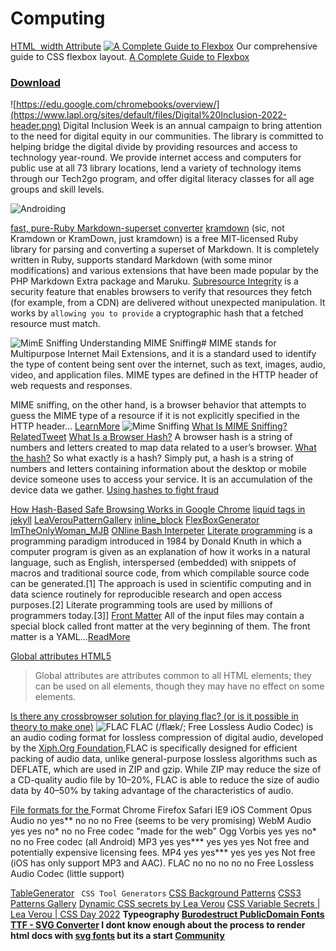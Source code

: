 # Computing


[HTML <img> width Attribute](https://www.w3schools.com/tags/att_img_width.asp) [![A Complete Guide to Flexbox](https://css-tricks.com/wp-content/uploads/2022/02/css-flexbox-poster.png)](https://css-tricks.com/wp-content/uploads/2022/02/css-flexbox-poster.png "Redirect to homepage") 
Our comprehensive guide to CSS flexbox layout. [A Complete Guide to Flexbox](https://css-tricks.com/snippets/css/a-guide-to-flexbox/)
### [Download](https://css-tricks.com/wp-content/uploads/2022/02/css-flexbox-poster.png) 


![https://edu.google.com/chromebooks/overview/](https://www.lapl.org/sites/default/files/Digital%20Inclusion-2022-header.png)
Digital Inclusion Week is an annual campaign to bring attention to the need for digital equity in our communities. The library is committed to helping bridge the digital divide by providing resources and access to technology year-round. We provide internet access and computers for public use at all 73 library locations, lend a variety of technology items through our Tech2go program, and offer digital literacy classes for all age groups and skill levels.



![Androiding](https://pbs.twimg.com/media/GOtUQbSa0AA3oVx?format=jpg&name=large)

[fast, pure-Ruby Markdown-superset converter](https://kramdown.gettalong.org/documentation.html)
[kramdown](https://kramdown.gettalong.org/) (sic, not Kramdown or KramDown, just kramdown) is a free MIT-licensed Ruby library for parsing and converting a superset of Markdown. It is completely written in Ruby, supports standard Markdown (with some minor modifications) and various extensions that have been made popular by the PHP Markdown Extra package and Maruku.
[Subresource Integrity](https://developer.mozilla.org/en-US/docs/Web/Security/Subresource_Integrity) 
 is a security feature that enables browsers to verify that resources they fetch (for example, from a CDN) are delivered without unexpected manipulation. It works by `allowing you to provide` a cryptographic hash that a fetched resource must match.

![MimE Sniffing](https://www.keycdn.com/img/support/mime-sniffing-md.webp) 
Understanding MIME Sniffing#
MIME stands for Multipurpose Internet Mail Extensions, and it is a standard used to identify the type of content being sent over the internet, such as text, images, audio, video, and application files. MIME types are defined in the HTTP header of web requests and responses.

MIME sniffing, on the other hand, is a browser behavior that attempts to guess the MIME type of a resource if it is not explicitly specified in the HTTP header... [LearnMore](https://www.keycdn.com/support/glossary)
![Mime Sniffing](https://pbs.twimg.com/media/GMChe2OaQAAplJB?format=png&name=900x900)
[What Is MIME Sniffing?](https://www.keycdn.com/support/what-is-mime-sniffing)
[RelatedTweet](https://x.com/thakasartu/status/1783603276824621111) 
[What Is a Browser Hash?](https://seon.io/resources/dictionary/browser-hash/) A browser hash is a string of numbers and letters created to map data related to a user’s browser. [What the hash?](https://docs.seon.io/knowledge-base/device-fingerprinting/understanding-hashes#overview)
So what exactly is a hash? Simply put, a hash is a string of numbers and letters containing information about the desktop or mobile device someone uses to access your service. It is an accumulation of the device data we gather. [Using hashes to fight fraud](https://docs.seon.io/knowledge-base/device-fingerprinting/understanding-hashes#learn-more)




 [How Hash-Based Safe Browsing Works in Google Chrome](https://security.googleblog.com/2022/08/how-hash-based-safe-browsing-works-in.html)
[liquid tags in jekyll](https://jekyllrb.com/docs/plugins/tags/)
[LeaVerouPatternGallery](https://projects.verou.me/css3patterns/#)
[inline_block](https://developer.mozilla.org/en-US/docs/Web/CSS/display)
[FlexBoxGenerator](https://angrytools.com/css-flex/)
[ImTheOnlyWoman_MJB](https://www.youtube.com/watch?v=8ANWvYj5hzg)
[ONline Bash Interpeter](https://www.onlinegdb.com/online_bash_shell)
[Literate programming](https://en.wikipedia.org/wiki/Literate_programming) is a programming paradigm introduced in 1984 by Donald Knuth in which a computer program is given as an explanation of how it works in a natural language, such as English, interspersed (embedded) with snippets of macros and traditional source code, from which compilable source code can be generated.[1] The approach is used in scientific computing and in data science routinely for reproducible research and open access purposes.[2] Literate programming tools are used by millions of programmers today.[3]]
[Front Matter](https://johtela.github.io/LiterateCS/FrontMatter.html) All of the input files may contain a special block called front matter at the very beginning of them. The front matter is a YAML...[ReadMore](https://johtela.github.io/LiterateCS/)

[Global attributes HTML5](https://developer.mozilla.org/en-US/docs/Web/HTML/Global_attributes) 
>Global attributes are attributes common to all HTML elements; they can be used on all elements, though they may have no effect on some elements.

[Is there any crossbrowser solution for playing flac? (or is it possible in theory to make one)](https://stackoverflow.com/questions/20557049/is-there-any-crossbrowser-solution-for-playing-flac-or-is-it-possible-in-theor)
![FLAC](https://upload.wikimedia.org/wikipedia/commons/a/a2/FLAC_logo_vector.svg)
FLAC (/flæk/; Free Lossless Audio Codec) is an audio coding format for lossless compression of digital audio, developed by the [Xiph.Org Foundation](https://xiph.org/),FLAC is specifically designed for efficient packing of audio data, unlike general-purpose lossless algorithms such as DEFLATE, which are used in ZIP and gzip. While ZIP may reduce the size of a CD-quality audio file by 10–20%, FLAC is able to reduce the size of audio data by 40–50% by taking advantage of the characteristics of audio.

[File formats for the <audio> tag](https://www.heamusic.com/Documents/Sound/HTML5_Audio_Formats.html)
Format	Chrome	Firefox	Safari	IE9	iOS	Comment
Opus Audio
no	yes**	no	no	no	Free (seems to be very promising)
WebM Audio
yes	yes	no*	no	no	Free codec "made for the web"
Ogg Vorbis
yes	yes	no*	no	no	Free codec (all Android)
MP3	yes	yes***	yes	yes	yes	Not free and potentially expensive licensing fees.
MP4
yes	yes***	yes	yes	yes	Not free (iOS has only support MP3 and AAC).
FLAC
no	no	no	no	no	Free Lossless Audio Codec (little support)

[TableGenerator](https://tableconvert.com/mediawiki-to-markdown)
` CSS Tool Generators`
[CSS Background Patterns](https://www.magicpattern.design/tools/css-backgrounds)
[CSS3 Patterns Gallery](https://projects.verou.me/css3patterns/)
[Dynamic CSS secrets by Lea Verou](https://www.youtube.com/watch?v=R-5qou2IQAw)
[CSS Variable Secrets | Lea Verou | CSS Day 2022](https://www.youtube.com/watch?v=ZuZizqDF4q8)
<strong> Typeography <strong>
[Burodestruct PublicDomain Fonts](https://burodestruct.net/1997/gimmicks.html#font)
[TTF - SVG Converter](https://everythingfonts.com/ttf-to-svg) I dont know enough about the process to render html docs with [svg fonts](https://developer.mozilla.org/en-US/docs/Web/SVG/Tutorial/SVG_fonts) but its a start
[Community](https://pbs.twimg.com/media/GQOalU0bwAADSr-?format=jpg&name=large)
